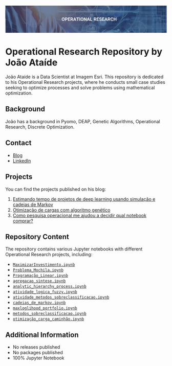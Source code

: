 ![Project Image](PO.png)

# Operational Research Repository by João Ataíde

João Ataíde is a Data Scientist at Imagem Esri. This repository is dedicated to his Operational Research projects, where he conducts small case studies seeking to optimize processes and solve problems using mathematical optimization.

## Background
João has a background in Pyomo, DEAP, Genetic Algorithms, Operational Research, Discrete Optimization.

## Contact
- [Blog](https://joaoataide.com)
- [LinkedIn](https://www.linkedin.com/in/jvataidee/)

## Projects
You can find the projects published on his blog:

1. [Estimando tempo de projetos de deep learning usando simulação e cadeias de Markov](https://joaoataide.com/Classificacao-de-Roupas-usando-TensorFlow)
2. [Otimização de cargas com algoritmo genético](https://www.joaoataide.com/post/otimiza%C3%A7%C3%A3o-de-cargas-com-algoritmo-gen%C3%A9tico)
3. [Como pesquisa operacional me ajudou a decidir qual notebook comprar?](https://joaoataide.com/Estimativa-de-evapotranspiracao)

## Repository Content
The repository contains various Jupyter notebooks with different Operational Research projects, including:

- [`MaximizarInvestimento.ipynb`](https://github.com/jvataidee/PesquisaOperacional/blob/master/MaximizarInvestimento.ipynb)
- [`Problema_Mochila.ipynb`](https://github.com/jvataidee/PesquisaOperacional/blob/master/Problema_Mochila.ipynb)
- [`Programação_Linear.ipynb`](https://github.com/jvataidee/PesquisaOperacional/blob/master/Programação_Linear.ipynb)
- [`agregacao_sintese.ipynb`](https://github.com/jvataidee/PesquisaOperacional/blob/master/agregacao_sintese.ipynb)
- [`analytic_hierarchy_process.ipynb`](https://github.com/jvataidee/PesquisaOperacional/blob/master/analytic_hierarchy_process.ipynb)
- [`atividade_logica_fuzzy.ipynb`](https://github.com/jvataidee/PesquisaOperacional/blob/master/atividade_logica_fuzzy.ipynb)
- [`atividade_metodos_sobreclassificacao.ipynb`](https://github.com/jvataidee/PesquisaOperacional/blob/master/atividade_metodos_sobreclassificacao.ipynb)
- [`cadeias_de_markov.ipynb`](https://github.com/jvataidee/PesquisaOperacional/blob/master/cadeias_de_markov.ipynb)
- [`maxloglihood_portfolio.ipynb`](https://github.com/jvataidee/PesquisaOperacional/blob/master/maxloglihood_portfolio.ipynb)
- [`metodos_sobreclassificacao.ipynb`](https://github.com/jvataidee/PesquisaOperacional/blob/master/metodos_sobreclassificacao.ipynb)
- [`otimização_carga_caminhão.ipynb`](https://github.com/jvataidee/PesquisaOperacional/blob/master/otimização_carga_caminhão.ipynb)


## Additional Information
- No releases published
- No packages published
- 100% Jupyter Notebook

